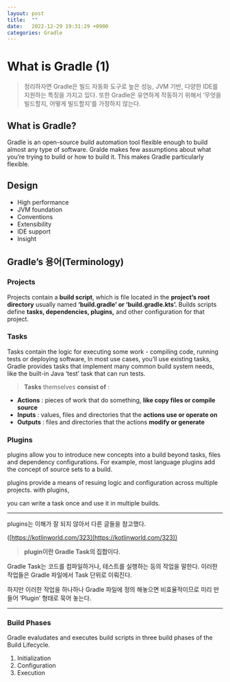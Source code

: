 ```yaml
---
layout: post
title:  ""
date:   2022-12-29 19:31:29 +0900
categories: Gradle
---
```


# What is Gradle (1)

> 정리하자면 Gradle은 빌드 자동화 도구로 높은 성능, JVM 기반, 다양한 IDE를 지원하는 특징을 가지고 있다. 또한 Gradle은 유연하게 작동하기 위해서 ‘무엇을 빌드할지, 어떻게 빌드할지’를 가정하지 않는다.
>

## What is Gradle?

Gradle is an open-source build automation tool flexible enough to build almost any type of software. Gralde makes few assumptions about what you’re trying to build or how to build it. This makes Gradle particularly flexible.

## Design

- High performance
- JVM foundation
- Conventions
- Extensibility
- IDE support
- Insight

## Gradle’s 용어(Terminology)

### Projects

Projects  contain a **build script**, which is file located in the **project’s root directory** usually named **‘build.gradle’ or ‘build.gradle.kts’.**
Builds scripts define **tasks, dependencies, plugins,** and other configuration for that project.

### Tasks

Tasks contain the logic for executing some work - compiling code, running tests or deploying software, In most use cases, you’ll use existing tasks, Gradle provides tasks that implement many common build system needs, like the built-in Java ‘test’ task that can run tests.

> **Tasks** themselves **consist of** :
>
- **Actions** : pieces of work that do something, **like copy files or compile source**
- **Inputs** : values, files and directories that the **actions use or operate on**
- **Outputs** : files and directories that the actions **modify or generate**

### Plugins

plugins allow you to introduce new concepts into a build beyond tasks, files and dependency configurations. For example,  most language plugins add the concept of source sets to a build.

plugins provide a means of resuing logic and configuration across multiple projects.  with plugins,

you can write a task once and use it in multiple builds.

---

plugins는 이해가 잘 되지 않아서 다른 글들을 참고했다.

([https://kotlinworld.com/323](https://kotlinworld.com/323))

> **plugin이란 Gradle Task의 집합이다.**
>

Gradle Task는 코드를 컴파일하거나, 테스트를 실행하는 등의 작업을 말한다.
이러한 작업들은 Gradle 파일에서 Task 단위로 이뤄진다.

하지만 이러한 작업을 하나하나 Gradle 파일에 정의 해놓으면 비효율적이므로 미리 만들어 ‘Plugin’ 형태로 묵어 놓는다.

---

### Build Phases

Gradle evaludates and executes build scripts in three build phases of the Build Lifecycle.

1. Initialization
2. Configuration
3. Execution